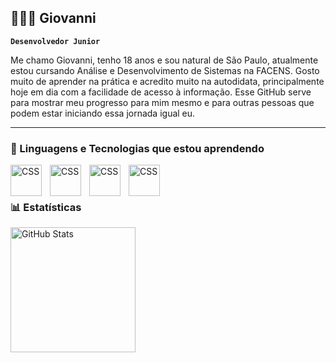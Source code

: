 ## 🧑🏻‍💻 Giovanni 
**`Desenvolvedor Junior`**

Me chamo Giovanni, tenho 18 anos e sou natural de São Paulo, atualmente estou cursando Análise e Desenvolvimento de Sistemas na FACENS. Gosto muito de aprender na prática e acredito muito na autodidata, principalmente hoje em dia com a facilidade de acesso à informação. Esse GitHub serve para mostrar meu progresso para mim mesmo e para outras pessoas que podem estar iniciando essa jornada igual eu.

---
### 🤖 Linguagens e Tecnologias que estou aprendendo

<img 
    align = "left"
    alt = "CSS"
    title = "CSS"
    width = "50px"
    style = "padding-right: 10px;"
    src="https://cdn.jsdelivr.net/gh/devicons/devicon@latest/icons/java/java-original.svg" />

<img 
    align = "left"
    alt = "CSS"
    title = "CSS"
    width = "50px"
    style = "padding-right: 10px;"
    src="https://cdn.jsdelivr.net/gh/devicons/devicon@latest/icons/python/python-original.svg" />

<img 
    align = "left"
    alt = "CSS"
    title = "CSS"
    width = "50px"
    style = "padding-right: 10px;"
    src="https://cdn.jsdelivr.net/gh/devicons/devicon@latest/icons/html5/html5-original.svg" 
/>

<img 
    align = "left"
    alt = "CSS"
    title = "CSS"
    width = "50px"
    style = "padding-right: 10px;"
    src= "https://cdn.jsdelivr.net/gh/devicons/devicon@latest/icons/css3/css3-original.svg" 
/>

<br/>
<br/>

### 📊 Estatísticas 
<p>
    <img
        align = "left"
        alt = "GitHub Stats"
        height = "200"
        src = "https://github-readme-stats.vercel.app/api?username=DarkGion&show_icons=true&include_all_commits&theme=synthwave&locale=pt-br"
    />

   

          
</p>


